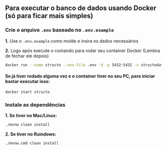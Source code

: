 ## Para executar o banco de dados usando Docker (só para ficar mais simples)

### Crie o arquivo `.env` baseado no `.env.example`

**1.** Use o `.env.example` como molde e insira os dados necessários

**2.** Logo após execute o comando para rodar seu container Docker (Lembra de fechar ele depois)

```bash
docker run --name structo --env-file .env -d -p 5432:5432 -v structodata:/var/lib/postgresql/data postgres:latest
```

#### Se já tiver rodado alguma vez e o container tiver no seu PC, para iniciar bastar executar isso:

```bash
docker start structo
```

### Instale as dependências

**1. Se tiver no Mac/Linux:**

```bash
./mvnw clean install
```

**2. Se tiver no Ruindows:**
```shell
./mvnw.cmd clean install
```